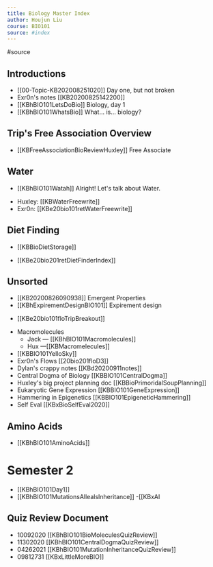 ```yaml
---
title: Biology Master Index
author: Houjun Liu
course: BIO101
source: #index
---
```


#source 

## Introductions
* [[00-Topic-KB202008251020]] Day one, but not broken
* Exr0n's notes [[KB20200825142200]]
* [[KBhBIO101LetsDoBio]] Biology, day 1
* [[KBhBIO101WhatsBio]] What... is... biology?

## Trip's Free Association Overview
* [[KBFreeAssociationBioReviewHuxley]] Free Associate 

## Water
* [[KBhBIO101Watah]] Alright! Let's talk about Water.
- Huxley: [[KBWaterFreewrite]]
- Exr0n: [[KBe20bio101retWaterFreewrite]]

## Diet Finding
* [[KBBioDietStorage]]
- [[KBe20bio201retDietFinderIndex]]

## Unsorted

* [[KB20200826090938]] Emergent Properties
* [[KBhExpirementDesignBIO101]] Expirement design
- [[KBe20bio101floTripBreakout]]
* Macromolecules 
    * Jack — [[KBhBIO101Macromolecules]]
    * Hux —[[KBMacromelecules]]
* [[KBBIO101YelloSky]]
* Exr0n's Flows [[20bio201floD3]]
* Dylan's crappy notes [[KBd20200911notes]]
* Central Dogma of Biology [[KBBIO101CentralDogma]]
* Huxley's big project planning doc [[KBBioPrimoridalSoupPlanning]]
* Eukaryotic Gene Expression [[KBBIO101GeneExpression]]
* Hammering in Epigenetics [[KBBIO101EpigeneticHammering]]
* Self Eval [[KBxBioSelfEval2020]]

## Amino Acids
* [[KBhBIO101AminoAcids]]

# Semester 2
- [[KBhBIO101Day1]]
- [[KBhBIO101MutationsAllealsInheritance]]
-[[KBxAI

## Quiz Review Document
* 10092020 [[KBhBIO101BioMoleculesQuizReview]]
* 11302020 [[KBhBIO101CentralDogmaQuizReview]]
* 04262021 [[KBhBIO101MutationInheritanceQuizReview]]
* 09812731 [[KBxLittleMoreBIO]]


